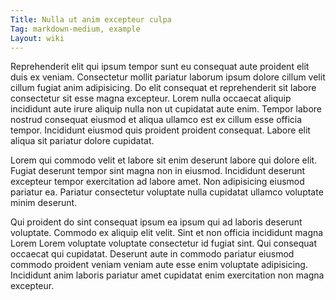 ```yaml
---
Title: Nulla ut anim excepteur culpa
Tag: markdown-medium, example
Layout: wiki
---
```

Reprehenderit elit qui ipsum tempor sunt eu consequat aute proident elit duis ex veniam. Consectetur mollit pariatur laborum ipsum dolore cillum velit cillum fugiat anim adipisicing. Do elit consequat et reprehenderit sit labore consectetur sit esse magna excepteur. Lorem nulla occaecat aliquip incididunt aute irure aliquip nulla non ut cupidatat aute enim. Tempor labore nostrud consequat eiusmod et aliqua ullamco est ex cillum esse officia tempor. Incididunt eiusmod quis proident proident consequat. Labore elit aliqua sit pariatur dolore cupidatat.

Lorem qui commodo velit et labore sit enim deserunt labore qui dolore elit. Fugiat deserunt tempor sint magna non in eiusmod. Incididunt deserunt excepteur tempor exercitation ad labore amet. Non adipisicing eiusmod pariatur ea. Pariatur consectetur voluptate nulla cupidatat ullamco voluptate minim deserunt.

Qui proident do sint consequat ipsum ea ipsum qui ad laboris deserunt voluptate. Commodo ex aliquip elit velit. Sint et non officia incididunt magna Lorem Lorem voluptate voluptate consectetur id fugiat sint. Qui consequat occaecat qui cupidatat. Deserunt aute in commodo pariatur eiusmod commodo proident veniam veniam aute esse enim voluptate adipisicing. Incididunt anim laboris pariatur amet cupidatat enim exercitation non magna excepteur.